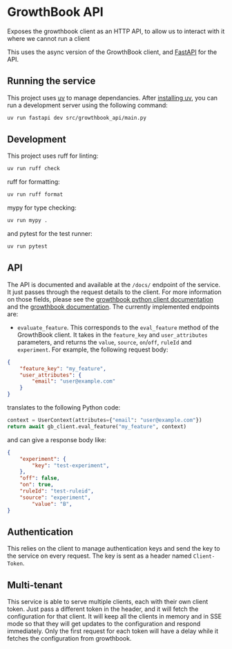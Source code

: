 # GrowthBook API
Exposes the growthbook client as an HTTP API, to allow us to interact with it where we cannot run a client

This uses the async version of the GrowthBook client, and [FastAPI](https://fastapi.tiangolo.com/) for the API.

## Running the service
This project uses [uv](https://docs.astral.sh/uv/) to manage dependancies. After [installing uv](https://docs.astral.sh/uv/installation), you can run a development server using the following command:

```bash
uv run fastapi dev src/growthbook_api/main.py
```

## Development
This project uses ruff for linting:
```bash
uv run ruff check
```
ruff for formatting:
```bash
uv run ruff format
```
mypy for type checking:
```bash
uv run mypy .
```
and pytest for the test runner:
```bash
uv run pytest
```

## API
The API is documented and available at the `/docs/` endpoint of the service. It just passes through the request details to the client. For more information on those fields, please see the [growthbook python client documentation](https://docs.growthbook.io/lib/python) and the [growthbook documentation](https://docs.growthbook.io/). The currently implemented endpoints are:
- `evaluate_feature`. This corresponds to the `eval_feature` method of the GrowthBook client. It takes in the `feature_key` and `user_attributes` parameters, and returns the `value`, `source`, `on`/`off`, `ruleId` and `experiment`.
For example, the following request body:
```json
{
    "feature_key": "my_feature",
    "user_attributes": {
        "email": "user@example.com"
    }
}
```
translates to the following Python code:
```python
context = UserContext(attributes={"email": "user@example.com"})
return await gb_client.eval_feature("my_feature", context)
```
and can give a response body like:
```json
{
    "experiment": {
        "key": "test-experiment",
    },
    "off": false,
    "on": true,
    "ruleId": "test-ruleid",
    "source": "experiment",
        "value": "B",
}
```

## Authentication
This relies on the client to manage authentication keys and send the key to the service on every request. The key is sent as a header named `Client-Token`.

## Multi-tenant
This service is able to serve multiple clients, each with their own client token. Just pass a different token in the header, and it will fetch the configuration for that client. It will keep all the clients in memory and in SSE mode so that they will get updates to the configuration and respond immediately. Only the first request for each token will have a delay while it fetches the configuration from growthbook.
